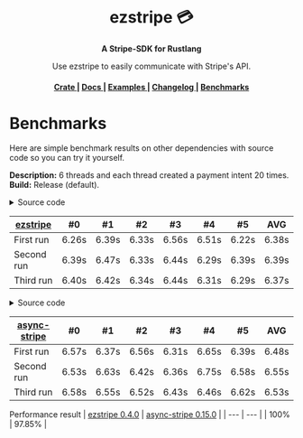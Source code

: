 <h1 align="center">ezstripe 💳</h1>
<div align="center">
 <strong>
   A Stripe-SDK for Rustlang
 </strong>
 <p>Use ezstripe to easily communicate with Stripe's API.</p>
</div>

<div align="center">
  <h4>
    <a href="https://crates.io/crates/ezstripe">
      Crate
    </a>
    <span> | </span>
    <a href="https://docs.rs/ezstripe/latest/ezstripe/">
      Docs
    </a>
    <span> | </span>
    <a href="https://github.com/EntenKoeniq/ezstripe/tree/main/examples">
      Examples
    </a>
    <span> | </span>
    <a href="https://github.com/EntenKoeniq/ezstripe/blob/main/CHANGELOG.md">
      Changelog
    </a>
    <span> | </span>
    <a href="https://github.com/EntenKoeniq/ezstripe/blob/main/BENCHMARKS.md">
      Benchmarks
    </a>
  </h4>
</div>

# Benchmarks
Here are simple benchmark results on other dependencies with source code so you can try it yourself.

<b>Description:</b> 6 threads and each thread created a payment intent 20 times.
<br>
<b>Build:</b> Release (default).

<details>
  <summary>Source code</summary>

```toml
# Config.toml
[dependencies]
tokio = { version = "1.24.1", features = ["full"] }
ezstripe = "0.4.0"
```

```Rust
#[macro_use] extern crate ezstripe;

static mut CLIENT: Option<ezstripe::Client> = None;

fn create_thread(num: u16) {
  tokio::task::spawn(async move {
    let client = unsafe { CLIENT.as_ref().unwrap() };

    use std::time::Instant;
    let now = Instant::now();

    for _ in 0..20 {
      let stripe_body = ezbody!(
        "amount" => 1500,
        "currency" => "eur",
        "payment_method_types[]" => "card",
        "capture_method" => "manual"
      );

      let stripe_response = client.create_payment_intent(stripe_body).send().await.unwrap();
    }

    println!("THREAD {}: {:.2?}", num, now.elapsed());
  });
}

#[tokio::main]
async fn main() {
  unsafe {
    CLIENT = Some(ezstripe::Client::new("SECRET_KEY"));
  }

  for i in 0..6 {
    create_thread(i as u16);
  }

  loop {};
}
```
</details>


| [ezstripe](https://crates.io/crates/ezstripe) | #0 | #1 | #2 | #3 | #4 | #5 | AVG |
| ------- | --- | --- | --- | --- | --- | --- | --- |
| First run | 6.26s | 6.39s | 6.33s | 6.56s | 6.51s | 6.22s | 6.38s |
| Second run | 6.39s | 6.47s | 6.33s | 6.44s | 6.29s | 6.39s | 6.39s |
| Third run | 6.40s | 6.42s | 6.34s | 6.44s | 6.31s | 6.29s | 6.37s |

<details>
  <summary>Source code</summary>

```toml
# Config.toml
[dependencies]
tokio = { version = "1.24.1", features = ["full"] }
async-stripe = { version = "0.15.0", features = ["runtime-async-std-surf"] }
```
  
```Rust
use stripe::{
  Client,
  CreatePaymentIntent,
  Currency,
  PaymentIntent,
  PaymentIntentCaptureMethod
};


static mut CLIENT: Option<Client> = None;

fn create_thread(num: u16) {
  tokio::task::spawn(async move {
    let client = unsafe { CLIENT.as_ref().unwrap() };

    use std::time::Instant;
    let now = Instant::now();

    for _ in 0..20 {
      let payment_intent = {
        let mut create_intent = CreatePaymentIntent::new(1500, Currency::EUR);
        create_intent.payment_method_types = Some(vec!["card".to_string()]);
        create_intent.capture_method = Some(PaymentIntentCaptureMethod::Manual);

        PaymentIntent::create(&client, create_intent).await.unwrap()
      };
    }

    println!("THREAD {}: {:.2?}", num, now.elapsed());
  });
}

#[tokio::main]
async fn main() {
  unsafe {
    CLIENT = Some(Client::new("SECRET_KEY"));
  }

  for i in 0..6 {
    create_thread(i as u16);
  }

  loop {};
}
```
</details>

| [async-stripe](https://crates.io/crates/async-stripe) | #0 | #1 | #2 | #3 | #4 | #5 | AVG |
| ------- | --- | --- | --- | --- | --- | --- | --- |
| First run | 6.57s | 6.37s | 6.56s | 6.31s | 6.65s | 6.39s | 6.48s |
| Second run | 6.53s | 6.63s | 6.42s | 6.36s | 6.75s | 6.58s | 6.55s |
| Third run | 6.58s | 6.55s | 6.52s | 6.43s | 6.46s | 6.62s | 6.53s |

Performance result
| [ezstripe 0.4.0](https://crates.io/crates/ezstripe) | [async-stripe 0.15.0](https://crates.io/crates/async-stripe) |
| --- | --- |
| 100% | 97.85% |